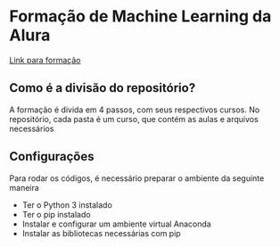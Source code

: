 # Formação de Machine Learning da Alura

[Link para formação](https://cursos.alura.com.br/formacao-machine-learning)

## Como é a divisão do repositório?

A formação é divida em 4 passos, com seus respectivos cursos.
No repositório, cada pasta é um curso, que contém as aulas e arquivos necessários


## Configurações

Para rodar os códigos, é necessário preparar o ambiente da seguinte maneira

* Ter o Python 3 instalado
* Ter o pip instalado
* Instalar e configurar um ambiente virtual Anaconda
* Instalar as bibliotecas necessárias com pip